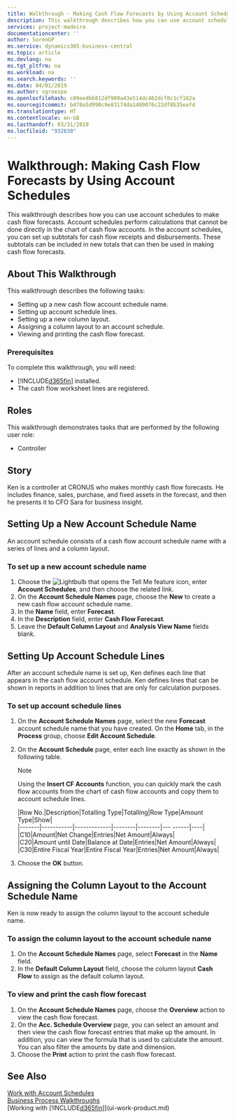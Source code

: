 ```yaml
---
title: Walkthrough - Making Cash Flow Forecasts by Using Account Schedules | Microsoft Docs
description: This walkthrough describes how you can use account schedules to make cash flow forecasts. Account schedules perform calculations that cannot be done directly in the chart of cash flow accounts. In the account schedules, you can set up subtotals for cash flow receipts and disbursements. These subtotals can be included in new totals that can then be used in making cash flow forecasts.
services: project-madeira
documentationcenter: ''
author: SorenGP
ms.service: dynamics365-business-central
ms.topic: article
ms.devlang: na
ms.tgt_pltfrm: na
ms.workload: na
ms.search.keywords: ''
ms.date: 04/01/2019
ms.author: sgroespe
ms.openlocfilehash: c09eedbb812df909a43e514dc462dcf8c1cf182a
ms.sourcegitcommit: bd78a5d990c9e83174da1409076c22df8b35eafd
ms.translationtype: HT
ms.contentlocale: en-GB
ms.lasthandoff: 03/31/2019
ms.locfileid: "932630"
---
```

# <a name="walkthrough-making-cash-flow-forecasts-by-using-account-schedules"></a>Walkthrough: Making Cash Flow Forecasts by Using Account Schedules
This walkthrough describes how you can use account schedules to make cash flow forecasts. Account schedules perform calculations that cannot be done directly in the chart of cash flow accounts. In the account schedules, you can set up subtotals for cash flow receipts and disbursements. These subtotals can be included in new totals that can then be used in making cash flow forecasts.  

## <a name="about-this-walkthrough"></a>About This Walkthrough  
This walkthrough describes the following tasks:  

- Setting up a new cash flow account schedule name.  
- Setting up account schedule lines.  
- Setting up a new column layout.  
- Assigning a column layout to an account schedule.  
- Viewing and printing the cash flow forecast.  

### <a name="prerequisites"></a>Prerequisites  
To complete this walkthrough, you will need:  

- [!INCLUDE[d365fin](includes/d365fin_md.md)] installed.  
- The cash flow worksheet lines are registered.  

## <a name="roles"></a>Roles  
This walkthrough demonstrates tasks that are performed by the following user role:  

- Controller  

## <a name="story"></a>Story  
Ken is a controller at CRONUS who makes monthly cash flow forecasts. He includes finance, sales, purchase, and fixed assets in the forecast, and then he presents it to CFO Sara for business insight.  

## <a name="setting-up-a-new-account-schedule-name"></a>Setting Up a New Account Schedule Name  
An account schedule consists of a cash flow account schedule name with a series of lines and a column layout.  

### <a name="to-set-up-a-new-account-schedule-name"></a>To set up a new account schedule name  

1.  Choose the ![Lightbulb that opens the Tell Me feature](media/ui-search/search_small.png "Tell me what you want to do") icon, enter **Account Schedules**, and then choose the related link.  
2.  On the **Account Schedule Names** page, choose the **New** to create a new cash flow account schedule name.  
3.  In the **Name** field, enter **Forecast**.  
4.  In the **Description** field, enter **Cash Flow Forecast**.  
5.  Leave the **Default Column Layout** and **Analysis View Name** fields blank.  

## <a name="setting-up-account-schedule-lines"></a>Setting Up Account Schedule Lines  
After an account schedule name is set up, Ken defines each line that appears in the cash flow account schedule. Ken defines lines that can be shown in reports in addition to lines that are only for calculation purposes.  

### <a name="to-set-up-account-schedule-lines"></a>To set up account schedule lines  

1.  On the **Account Schedule Names** page, select the new **Forecast** account schedule name that you have created. On the **Home** tab, in the **Process** group, choose **Edit Account Schedule**.  
2.  On the **Account Schedule** page, enter each line exactly as shown in the following table.  

    > [!NOTE]  
    >  Using the **Insert CF Accounts** function, you can quickly mark the cash flow accounts from the chart of cash flow accounts and copy them to account schedule lines.  

    |Row No.|Description|Totalling Type|Totalling|Row Type|Amount Type|Show|  
    |-------|-----------|-------------|--------|--------|---  ------|----| |C10|Amount|Net Change|Entries|Net Amount|Always|  
    |C20|Amount until Date|Balance at Date|Entries|Net Amount|Always|  
    |C30|Entire Fiscal Year|Entire Fiscal Year|Entries|Net Amount|Always|  

4.  Choose the **OK** button.  

## <a name="assigning-the-column-layout-to-the-account-schedule-name"></a>Assigning the Column Layout to the Account Schedule Name  
Ken is now ready to assign the column layout to the account schedule name.  

### <a name="to-assign-the-column-layout-to-the-account-schedule-name"></a>To assign the column layout to the account schedule name  

1.  On the **Account Schedule Names** page, select **Forecast** in the **Name** field.  
2.  In the **Default Column Layout** field, choose the column layout **Cash Flow** to assign as the default column layout.  

### <a name="to-view-and-print-the-cash-flow-forecast"></a>To view and print the cash flow forecast  
1.  On the **Account Schedule Names** page, choose the **Overview** action to view the cash flow forecast.  
2.  On the **Acc. Schedule Overview** page, you can select an amount and then view the cash flow forecast entries that make up the amount. In addition, you can view the formula that is used to calculate the amount. You can also filter the amounts by date and dimension.  
3.  Choose the **Print** action to print the cash flow forecast.  

## <a name="see-also"></a>See Also  
 [Work with Account Schedules](bi-how-work-account-schedule.md)   
 [Business Process Walkthroughs](walkthrough-business-process-walkthroughs.md)  
 [Working with [!INCLUDE[d365fin](includes/d365fin_md.md)]](ui-work-product.md)
